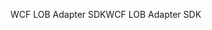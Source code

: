 <span data-ttu-id="e449b-101">WCF LOB Adapter SDK</span><span class="sxs-lookup"><span data-stu-id="e449b-101">WCF LOB Adapter SDK</span></span>